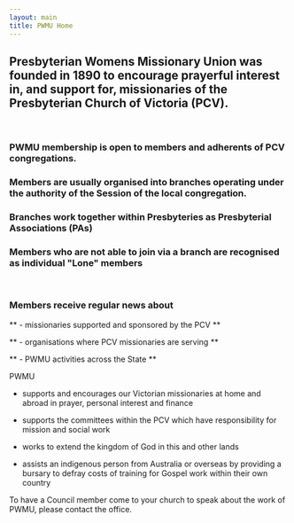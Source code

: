 ```yaml
---
layout: main
title: PWMU Home
---
```


## Presbyterian Womens Missionary Union was founded in 1890 to encourage prayerful interest in, and support for, missionaries of the Presbyterian Church of Victoria (PCV).

<br>
  
### PWMU membership is open to members and adherents of PCV congregations. 
  
  
    
### Members are usually organised into branches operating under the authority of the Session of the local congregation.



### Branches work together within Presbyteries as Presbyterial Associations (PAs)



### Members who are not able to join via a branch are recognised as individual "Lone" members   

<br>

### Members receive regular news about

** - missionaries supported and sponsored by the PCV **

** - organisations where PCV missionaries are serving **

** - PWMU activities across the State **


PWMU 

- supports and encourages our Victorian missionaries at home and abroad in prayer, personal interest and finance

- supports the committees within the PCV which have responsibility for mission and social work

- works to extend the kingdom of God in this and other lands

- assists an indigenous person from Australia or overseas by providing a bursary to defray costs of training for Gospel work within their own country


To have a Council member come to your church to speak about the work of PWMU, please contact the office.
